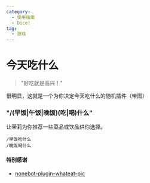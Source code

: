 ```yaml
---
category:
  - 使用指南
  - Dice!
tag:
  - 游戏
---
```


# 今天吃什么

> "好吃就是高兴！"

很明显，这就是一个为你决定今天吃什么的随机插件（带图）

### "/(早饭|午饭|晚饭)(吃|喝)什么"

让茉莉为你推荐一些菜品或饮品供你选择。

```
/早饭吃什么
/晚饭喝什么
```

#### 特别感谢

- [nonebot-plugin-whateat-pic](https://github.com/Cvandia/nonebot-plugin-whateat-pic)
